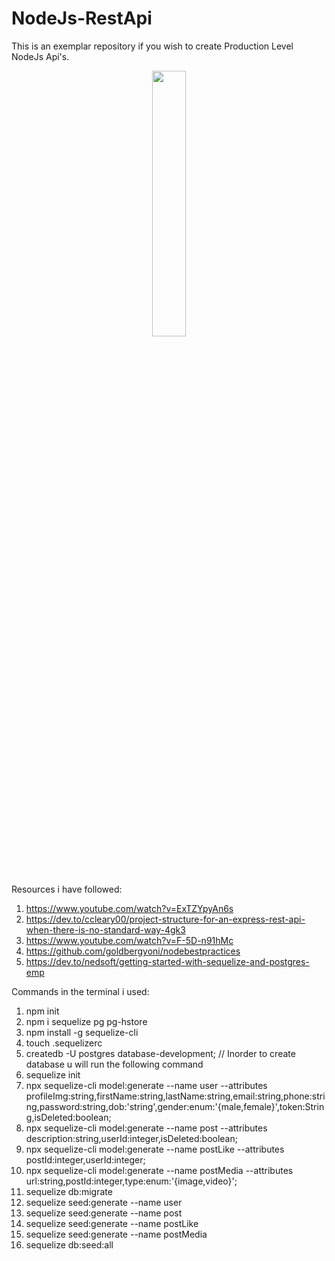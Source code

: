 # NodeJs-RestApi
This is an exemplar repository if you wish to create Production Level NodeJs Api's.
<p align="center" width="100%">
    <img width="33%" src="https://upload.wikimedia.org/wikipedia/commons/thumb/d/d9/Node.js_logo.svg/1200px-Node.js_logo.svg.png">
</p>

Resources i have followed:
1) https://www.youtube.com/watch?v=ExTZYpyAn6s
2) https://dev.to/ccleary00/project-structure-for-an-express-rest-api-when-there-is-no-standard-way-4gk3
3) https://www.youtube.com/watch?v=F-5D-n91hMc
4) https://github.com/goldbergyoni/nodebestpractices
5) https://dev.to/nedsoft/getting-started-with-sequelize-and-postgres-emp



Commands in the terminal i used:
1) npm init
2) npm i sequelize pg pg-hstore
3) npm install -g sequelize-cli
4) touch .sequelizerc
5) createdb -U postgres database-development; // Inorder to create database u will run the following command
6) sequelize init
7) npx sequelize-cli model:generate --name user --attributes profileImg:string,firstName:string,lastName:string,email:string,phone:string,password:string,dob:'string',gender:enum:'{male,female}',token:String,isDeleted:boolean;
8) npx sequelize-cli model:generate --name post --attributes description:string,userId:integer,isDeleted:boolean;
9) npx sequelize-cli model:generate --name postLike --attributes postId:integer,userId:integer;
10) npx sequelize-cli model:generate --name postMedia --attributes url:string,postId:integer,type:enum:'{image,video}';
11) sequelize db:migrate
12) sequelize seed:generate --name user
13) sequelize seed:generate --name post
14) sequelize seed:generate --name postLike
15) sequelize seed:generate --name postMedia
16) sequelize db:seed:all

